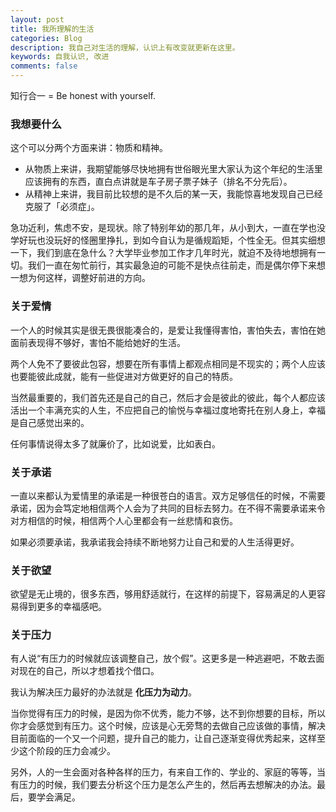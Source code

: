 ```yaml
---
layout: post
title: 我所理解的生活
categories: Blog
description: 我自己对生活的理解，认识上有改变就更新在这里。
keywords: 自我认识, 改进 
comments: false 
---
```

知行合一 = Be honest with yourself.

### 我想要什么

这个可以分两个方面来讲：物质和精神。

* 从物质上来讲，我期望能够尽快地拥有世俗眼光里大家认为这个年纪的生活里应该拥有的东西，直白点讲就是车子房子票子妹子（排名不分先后）。
* 从精神上来讲，我目前比较想的是不久后的某一天，我能惊喜地发现自己已经克服了「必须症」。

急功近利，焦虑不安，是现状。除了特别年幼的那几年，从小到大，一直在学也没学好玩也没玩好的怪圈里挣扎，到如今自认为是循规蹈矩，个性全无。但其实细想一下，我们到底在急什么？大学毕业参加工作才几年时光，就迫不及待地想拥有一切。我们一直在匆忙前行，其实最急迫的可能不是快点往前走，而是偶尔停下来想一想为何这样，调整好前进的方向。

### 关于爱情

一个人的时候其实是很无畏很能凑合的，是爱让我懂得害怕，害怕失去，害怕在她面前表现得不够好，害怕不能给她好的生活。

两个人免不了要彼此包容，想要在所有事情上都观点相同是不现实的；两个人应该也要能彼此成就，能有一些促进对方做更好的自己的特质。

当然最重要的，我们首先还是自己的自己，然后才会是彼此的彼此，每个人都应该活出一个丰满充实的人生，不应把自己的愉悦与幸福过度地寄托在别人身上，幸福是自己感觉出来的。

任何事情说得太多了就廉价了，比如说爱，比如表白。

### 关于承诺

一直以来都认为爱情里的承诺是一种很苍白的语言。双方足够信任的时候，不需要承诺，因为会笃定地相信两个人会为了共同的目标去努力。在不得不需要承诺来令对方相信的时候，相信两个人心里都会有一丝悲情和哀伤。

如果必须要承诺，我承诺我会持续不断地努力让自己和爱的人生活得更好。

### 关于欲望

欲望是无止境的，很多东西，够用舒适就行，在这样的前提下，容易满足的人更容易得到更多的幸福感吧。   

### 关于压力   

有人说“有压力的时候就应该调整自己，放个假”。这更多是一种逃避吧，不敢去面对现在的自己，所以才想着找个借口。

我认为解决压力最好的办法就是 **化压力为动力**。   

当你觉得有压力的时候，是因为你不优秀，能力不够，达不到你想要的目标，所以你才会感觉到有压力。这个时候，应该是心无旁骛的去做自己应该做的事情，解决目前面临的一个又一个问题，提升自己的能力，让自己逐渐变得优秀起来，这样至少这个阶段的压力会减少。

另外，人的一生会面对各种各样的压力，有来自工作的、学业的、家庭的等等，当有压力的时候，我们要去分析这个压力是怎么产生的，然后再去想解决的办法。最后，要学会满足。
